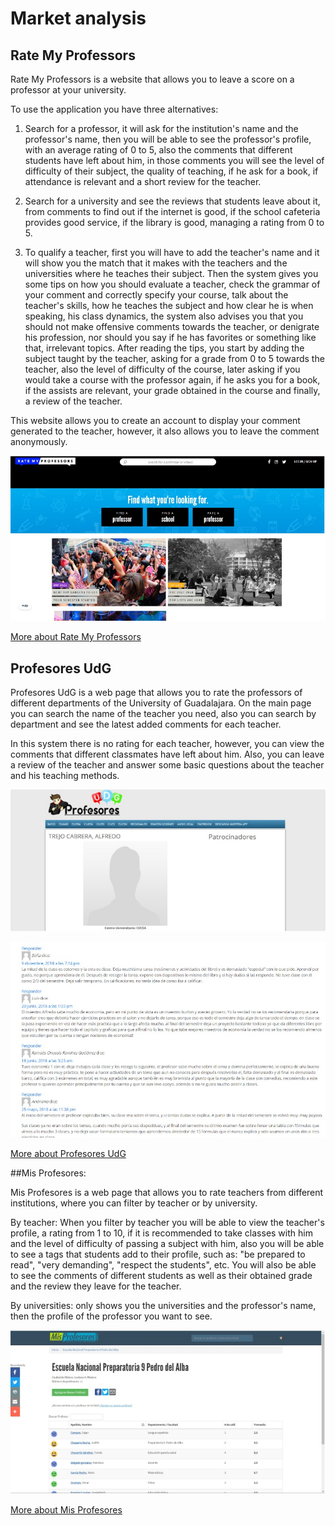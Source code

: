 # Market analysis

## Rate My Professors

Rate My Professors is a website that allows you to leave a score on a professor at your university.

To use the application you have three alternatives:

1. Search for a professor, it will ask for the institution's name and the professor's name, then you will be able to see the professor's profile, with an average rating of 0 to 5, also the comments that different students have left about him, in those comments you will see the level of difficulty of their subject, the quality of teaching, if he ask for a book, if attendance is relevant and a short review for the teacher.

2. Search for a university and see the reviews that students leave about it, from comments to find out if the internet is good, if the school cafeteria provides good service, if the library is good, managing a rating from 0 to 5.

3. To qualify a teacher, first you will have to add the teacher's name and it will show you the match that it makes with the teachers and the universities where he teaches their subject. Then the system gives you some tips on how you should evaluate a teacher, check the grammar of your comment and correctly specify your course, talk about the teacher's skills, how he teaches the subject and how clear he is when speaking, his class dynamics, the system also advises you that you should not make offensive comments towards the teacher, or denigrate his profession, nor should you say if he has favorites or something like that, irrelevant topics. After reading the tips, you start by adding the subject taught by the teacher, asking for a grade from 0 to 5 towards the teacher, also the level of difficulty of the course, later asking if you would take a course with the professor again, if he asks you for a book, if the assists are relevant, your grade obtained in the course and finally, a review of the teacher.

This website allows you to create an account to display your comment generated to the teacher, however, it also allows you to leave the comment anonymously.

<p align="center">
    <img width="600px" src="../images/rateprof.jpg">
</p>

[More about Rate My Professors](https://www.ratemyprofessors.com/)

## Profesores UdG

Profesores UdG is a web page that allows you to rate the professors of different departments of the University of Guadalajara. On the main page you can search the name of the teacher you need, also you can search by department and see the latest added comments for each teacher.

In this system there is no rating for each teacher, however, you can view the comments that different classmates have left about him. Also, you can leave a review of the teacher and answer some basic questions about the teacher and his teaching methods.

<p align="center">
    <img width="600px" src="../images/profudg.jpg">
</p>

<p align="center">
    <img width="600px" src="../images/profudg2.jpg">
</p>

[More about Profesores UdG](https://www.profesores-udg.com.mx/)

##Mis Profesores:

Mis Profesores is a web page that allows you to rate teachers from different institutions, where you can filter by teacher or by university.

By teacher: When you filter by teacher you will be able to view the teacher's profile, a rating from 1 to 10, if it is recommended to take classes with him and the level of difficulty of passing a subject with him, also you will be able to see a tags that students add to their profile, such as: "be prepared to read", "very demanding", "respect the students", etc. You will also be able to see the comments of different students as well as their obtained grade and the review they leave for the teacher.

By universities: only shows you the universities and the professor's name, then the profile of the professor you want to see.

<p align="center">
    <img width="600px" src="../images/misprof.jpg">
</p>

[More about Mis Profesores](https://www.misprofesores.com/)
